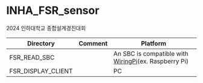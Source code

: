 # INHA_FSR_sensor

2024 인하대학교 종합설계경진대회

|Directory|Comment|Platform|
|---|---|---|
|FSR_READ_SBC||An SBC is compatible with [WiringPi](https://github.com/WiringPi/WiringPi)(ex. Raspberry Pi)|
|FSR_DISPLAY_CLIENT||PC|